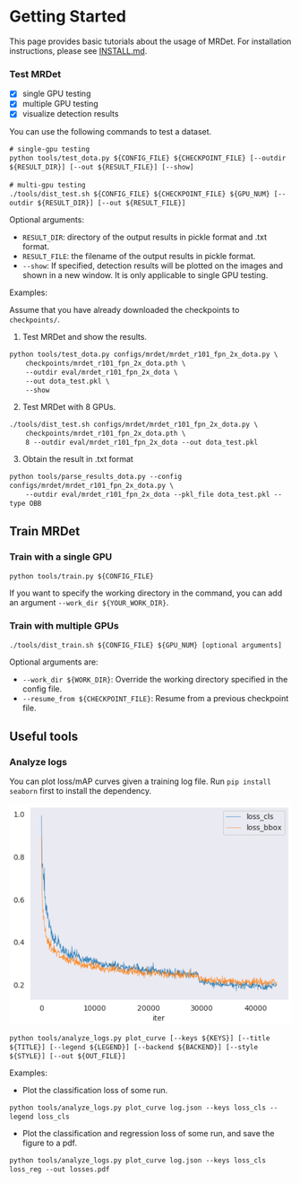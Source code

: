 # Getting Started

This page provides basic tutorials about the usage of MRDet.
For installation instructions, please see [INSTALL.md](INSTALL.md).


### Test MRDet

- [x] single GPU testing
- [x] multiple GPU testing
- [x] visualize detection results

You can use the following commands to test a dataset.

```shell
# single-gpu testing
python tools/test_dota.py ${CONFIG_FILE} ${CHECKPOINT_FILE} [--outdir ${RESULT_DIR}] [--out ${RESULT_FILE}] [--show]

# multi-gpu testing
./tools/dist_test.sh ${CONFIG_FILE} ${CHECKPOINT_FILE} ${GPU_NUM} [--outdir ${RESULT_DIR}] [--out ${RESULT_FILE}]
```

Optional arguments:
- `RESULT_DIR`: directory of the output results in pickle format and .txt format. 
- `RESULT_FILE`: the filename of the output results in pickle format.
- `--show`: If specified, detection results will be plotted on the images and shown in a new window. It is only applicable to single GPU testing. 

Examples:

Assume that you have already downloaded the checkpoints to `checkpoints/`.

1. Test MRDet and show the results.

```shell
python tools/test_dota.py configs/mrdet/mrdet_r101_fpn_2x_dota.py \
    checkpoints/mrdet_r101_fpn_2x_dota.pth \
    --outdir eval/mrdet_r101_fpn_2x_dota \
    --out dota_test.pkl \
    --show
```

2. Test MRDet with 8 GPUs.

```shell
./tools/dist_test.sh configs/mrdet/mrdet_r101_fpn_2x_dota.py \
    checkpoints/mrdet_r101_fpn_2x_dota.pth \
    8 --outdir eval/mrdet_r101_fpn_2x_dota --out dota_test.pkl
```
3. Obtain the result in .txt format
```shell
python tools/parse_results_dota.py --config configs/mrdet/mrdet_r101_fpn_2x_dota.py \
    --outdir eval/mrdet_r101_fpn_2x_dota --pkl_file dota_test.pkl --type OBB
```

## Train MRDet

### Train with a single GPU

```shell
python tools/train.py ${CONFIG_FILE}
```

If you want to specify the working directory in the command, you can add an argument `--work_dir ${YOUR_WORK_DIR}`.

### Train with multiple GPUs

```shell
./tools/dist_train.sh ${CONFIG_FILE} ${GPU_NUM} [optional arguments]
```

Optional arguments are:

- `--work_dir ${WORK_DIR}`: Override the working directory specified in the config file.
- `--resume_from ${CHECKPOINT_FILE}`: Resume from a previous checkpoint file.


## Useful tools

### Analyze logs

You can plot loss/mAP curves given a training log file. Run `pip install seaborn` first to install the dependency.

![loss curve image](../demo/loss_curve.png)

```shell
python tools/analyze_logs.py plot_curve [--keys ${KEYS}] [--title ${TITLE}] [--legend ${LEGEND}] [--backend ${BACKEND}] [--style ${STYLE}] [--out ${OUT_FILE}]
```

Examples:

- Plot the classification loss of some run.

```shell
python tools/analyze_logs.py plot_curve log.json --keys loss_cls --legend loss_cls
```

- Plot the classification and regression loss of some run, and save the figure to a pdf.

```shell
python tools/analyze_logs.py plot_curve log.json --keys loss_cls loss_reg --out losses.pdf
```

